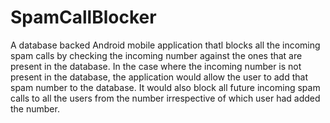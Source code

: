 # SpamCallBlocker
A database backed Android mobile application thatl blocks all the incoming spam calls by checking the incoming number against the ones that are present in the database. In the case where the incoming number is not present in the database, the application would allow the user to add that spam number to the database. It would also block all future incoming spam calls to all the users from the number irrespective of which user had added the number.
